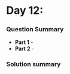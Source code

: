 # Day 12: [](https://adventofcode.com/2022/day/12)

### Question Summary
- **Part 1** - 
- **Part 2** - 

### Solution summary 


